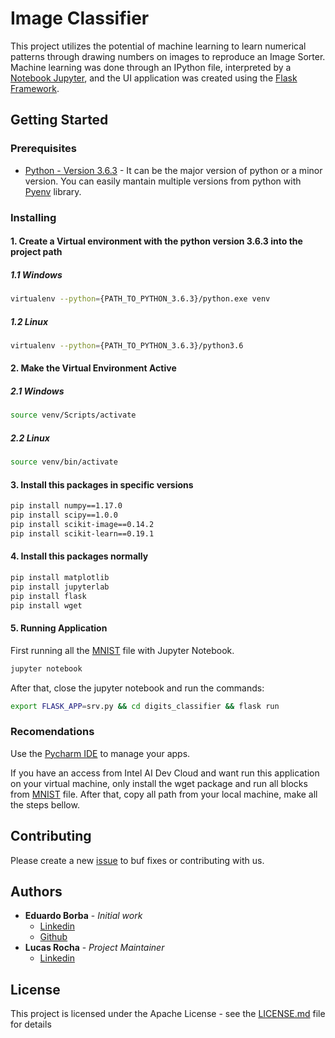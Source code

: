 # Image Classifier

This project utilizes the potential of machine learning to learn numerical patterns through drawing numbers on images to reproduce an Image Sorter. Machine learning was done through an IPython file, interpreted by a [Notebook Jupyter](https://jupyter.org/), and the UI application was created using the [Flask Framework](https://palletsprojects.com/p/flask/).

## Getting Started
### Prerequisites

* [Python - Version 3.6.3](https://www.python.org/downloads/release/python-363/) - It can be the major version of python or a minor version. You can easily mantain multiple versions from python with [Pyenv](https://github.com/pyenv/pyenv) library.

### Installing

#### 1. Create a Virtual environment with the python version 3.6.3 into the project path
##### 1.1 Windows
```sh
virtualenv --python={PATH_TO_PYTHON_3.6.3}/python.exe venv
```
##### 1.2 Linux
```sh
virtualenv --python={PATH_TO_PYTHON_3.6.3}/python3.6 
```
#### 2. Make the Virtual Environment Active
##### 2.1 Windows
```sh
source venv/Scripts/activate
```
##### 2.2 Linux
```sh
source venv/bin/activate
```
#### 3. Install this packages in specific versions
```sh
pip install numpy==1.17.0 
pip install scipy==1.0.0
pip install scikit-image==0.14.2
pip install scikit-learn==0.19.1
```
#### 4. Install this packages normally
```sh
pip install matplotlib
pip install jupyterlab
pip install flask
pip install wget
```

#### 5. Running Application

First running all the [MNIST](MNIST.ipynb) file with Jupyter Notebook.
```sh
jupyter notebook
```

After that, close the jupyter notebook and run the commands:

```sh
export FLASK_APP=srv.py && cd digits_classifier && flask run
```

### Recomendations

Use the [Pycharm IDE](https://www.jetbrains.com/pycharm/) to manage your apps.

If you have an access from Intel AI Dev Cloud and want run this application on your virtual machine, only install the
wget package and run all blocks from [MNIST](MNIST.ipynb) file. After that, copy all path from your local machine,
make all the steps bellow.

## Contributing

Please create a new [issue](https://github.com/lucasrochagit/image-classifier/issues) to buf fixes or contributing with us.

## Authors

* **Eduardo Borba** - *Initial work* 
    * [Linkedin](https://www.linkedin.com/in/eduardo-queiroz-78aa83150/)
    * [Github](https://github.com/EduBrQ)
* **Lucas Rocha** - *Project Maintainer*
    * [Linkedin](https://www.linkedin.com/in/lucasrochacc/)
    

## License

This project is licensed under the Apache License - see the [LICENSE.md](LICENSE) file for details


